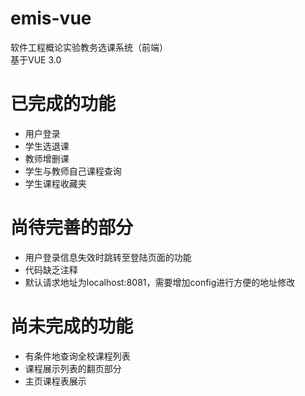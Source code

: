 # emis-vue
  软件工程概论实验教务选课系统（前端）<br>
  基于VUE 3.0

# 已完成的功能
* 用户登录
* 学生选退课
* 教师增删课
* 学生与教师自己课程查询
* 学生课程收藏夹
 
# 尚待完善的部分
* 用户登录信息失效时跳转至登陆页面的功能
* 代码缺乏注释
* 默认请求地址为localhost:8081，需要增加config进行方便的地址修改

# 尚未完成的功能
* 有条件地查询全校课程列表
* 课程展示列表的翻页部分
* 主页课程表展示
